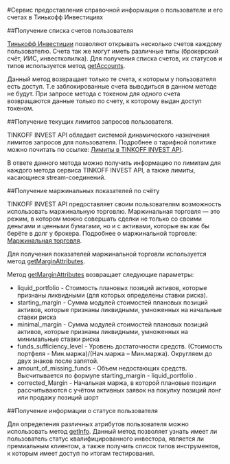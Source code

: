 #Сервис предоставления справочной информации о пользователе и его счетах в Тинькофф Инвестициях

##Получение списка счетов пользователя

[Тинькофф Инвестиции](https://www.tinkoff.ru/invest/) позволяют открывать несколько счетов каждому 
пользователю. Счета так же могут иметь различные типы (брокерский счёт, ИИС, инвесткопилка). 
Для получения списка счетов, их статусов и типов используется метод [getAccounts](/investAPI/users#getaccounts).

Данный метод возвращает только те счета, к которым у пользователя есть доступ. Т.е заблокированные счета выводиться в данном методе не будут. При запросе метода с токеном для одного счета возвращаются данные только по счету, к которому выдан доступ токеном.

##Получение текущих лимитов запросов пользователя.

TINKOFF INVEST API обладает системой динамического назначения лимитов запросов для пользователя. 
Подробнее о тарифной политике можно почитать по ссылке: [Лимиты в TINKOFF INVEST API](/investAPI/limits/).

В ответе данного метода можно получить информацию по лимитам для каждого метода сервиса TINKOFF INVEST API,
а также лимиты, касающиеся stream-соединений.

##Получение маржинальных показателей по счёту

TINKOFF INVEST API предоставляет своим пользователям возможность использовать маржинальную торговлю.
Маржинальная торговля — это режим, в котором можно совершать сделки не только со своими деньгами и 
ценными бумагами, но и с активами, которые вы как бы берёте в долг у брокера. Подробнее о маржинальной
торговле: [Маржинальная торговля](https://help.tinkoff.ru/margin-trade/). 

Для получения показателей маржинальной торговли используется метод [getMarginAttributes](/investAPI/users#getmarginattributes).

Метод [getMarginAttributes](/investAPI/users#getmarginattributes) возвращает следующие параметры: 

* liquid_portfolio - Стоимость плановых позиций активов, которые признаны ликвидными (для которых определены ставки риска).
* starting_margin - Сумма модулей стоимостей плановых позиций активов, которые признаны ликвидными, умноженных на начальные ставки риска
* minimal_margin - Сумма модулей стоимостей плановых позиций активов, которые признаны ликвидными, умноженных на минимальные ставки риска
* funds_sufficiency_level - Уровень достаточности средств. (Стоимость портфеля - Мин.маржа)/(Нач.маржа – Мин.маржа). Округляем до двух знаков после запятой.
* amount_of_missing_funds - Объем недостающих средств. Высчитывается по формуле starting_margin - liquid_portfolio . 
* corrected_Margin - Начальная маржа, в которой плановые позиции рассчитываются с учётом активных заявок на покупку позиций лонг или продажу позиций шорт

##Получение информации о статусе пользователя

Для определения различных атрибутов пользователя можно использовать метод [getInfo](/investAPI/users#getinfo).
Данный метод позволяет узнать имеет ли пользователь статус квалифицированного инвестора, является ли 
премиальным клиентом, а также получить список типов инструментов, к которым имеет доступ по итогам тестирования. 





